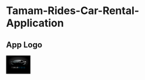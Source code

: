 # Tamam-Rides-Car-Rental-Application
## App Logo
<img src="assets/images/Screenshot 2023-05-31 210931.png" alt="AppLogo" height=50/>
